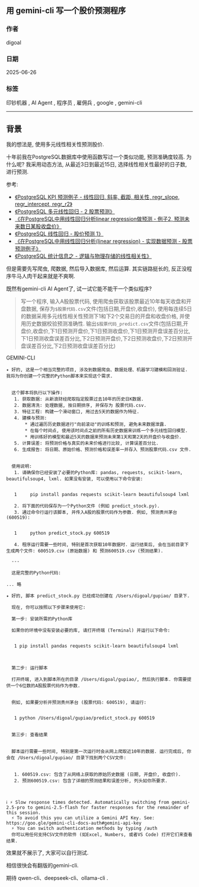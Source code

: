 ## 用 gemini-cli 写一个股价预测程序   
                                                    
### 作者                                                    
digoal                                                    
                                                    
### 日期                                                    
2025-06-26                                                  
                                                    
### 标签                                                    
印钞机器 , AI Agent , 程序员 , 雇佣兵 , google , gemini-cli          
                                                    
----                                                    
                                                    
## 背景    
我的想法是, 使用多元线性相关性预测股价.    
  
十年前我在PostgreSQL数据库中使用函数写过一个类似功能, 预测准确度较高. 为什么呢? 我采用动态方法, 从最近3日到最近15日, 选择线性相关性最好的日子数, 进行预测.   
  
参考:   
- [《PostgreSQL KPI 预测例子 - 线性回归, 斜率, 截距, 相关性, regr_slope, regr_intercept, regr_r2》](../201904/20190426_01.md)    
- [《PostgreSQL 多元线性回归 - 2 股票预测》](../201512/20151214_01.md)    
- [《在PostgreSQL中用线性回归分析linear regression做预测 - 例子2, 预测未来数日某股收盘价》](../201503/20150305_01.md)    
- [《PostgreSQL 线性回归 - 股价预测 1》](../201503/20150304_01.md)    
- [《在PostgreSQL中用线性回归分析(linear regression) - 实现数据预测 - 股票预测例子》](../201503/20150303_01.md)    
- [《PostgreSQL 统计信息之 - 逻辑与物理存储的线性相关性》](../201502/20150228_01.md)    
  
但是需要先写爬虫, 爬数据, 然后导入数据库, 然后运算. 其实链路挺长的, 反正没程序牛马人肉干起来就是不爽啊.    
  
既然有gemini-cli AI Agent了, 试一试它能不能干一个类似程序?     
  
> 写一个程序, 输入A股股票代码, 使用爬虫获取该股票最近10年每天收盘和开盘数据, 保存为`$股票代码.csv`文件(包括日期,开盘价,收盘价), 使用每连续5日的数据采用多元线性相关性预测下1和下2个交易日的开盘和收盘价格, 并使用历史数据校验预测准确性. 输出`$股票代码_predict.csv`文件(包括日期,开盘价,收盘价,下1日预测开盘价,下1日预测收盘价,下1日预测开盘误差百分比,下1日预测收盘误差百分比,下2日预测开盘价,下2日预测收盘价,下2日预测开盘误差百分比,下2日预测收盘误差百分比)    
    
  
GEMINI-CLI  
```  
✦ 好的, 这是一个相当完整的项目, 涉及到数据爬虫、数据处理、机器学习建模和回测验证. 我将为你创建一个完整的Python脚本来实现这个需求.  
  
  
  这个脚本将执行以下操作:  
   1. 获取数据: 从新浪财经爬取指定股票过去10年的历史日K数据.  
   2. 数据清洗: 处理数据, 按日期排序, 并保存为 股票代码.csv.  
   3. 特征工程: 构建一个滑动窗口, 用过去5天的数据作为特征.  
   4. 建模与预测:  
       * 通过遍历历史数据进行"向前滚动"的训练和预测, 避免未来数据泄露.  
       * 在每个时间点, 使用该时间点之前的所有历史数据来训练一个多元线性回归模型.  
       * 用训练好的模型和最近5天的数据来预测未来第1天和第2天的开盘价与收盘价.  
   5. 计算误差: 将预测价格与真实的未来价格进行比较, 计算误差百分比.  
   6. 生成报告: 将日期、原始价格、预测价格和误差率一并存入 预测股票代码.csv 文件.  
  
  
  使用说明:  
   1. 请确保你已经安装了必要的Python库: pandas, requests, scikit-learn, beautifulsoup4, lxml. 如果没有安装, 可以使用以下命令安装:  
  
  
   1     pip install pandas requests scikit-learn beautifulsoup4 lxml  
  
   2. 将下面的代码保存为一个Python文件 (例如 predict_stock.py).  
   3. 通过命令行运行该脚本, 并传入A股的股票代码作为参数. 例如, 预测贵州茅台(600519):  
  
  
   1     python predict_stock.py 600519  
  
   4. 程序运行需要一些时间, 特别是首次获取10年数据时. 运行结束后, 会在当前目录下生成两个文件: 600519.csv (原始数据) 和 预测600519.csv (预测结果).  
  
  ---  
  
  这是完整的Python代码:  
  
... 略    
   
✦ 好的, 脚本 predict_stock.py 已经成功创建在 /Users/digoal/gupiao/ 目录下.  
  
  现在, 你可以按照以下步骤来使用它:  
  
  第一步: 安装所需的Python库  
  
  如果你的环境中没有安装必要的库, 请打开终端 (Terminal) 并运行以下命令:  
  
  
   1 pip install pandas requests scikit-learn beautifulsoup4 lxml  
  
  
  
  第二步: 运行脚本  
  
  打开终端, 进入到脚本所在的目录 /Users/digoal/gupiao/, 然后执行脚本. 你需要提供一个6位数的A股股票代码作为参数.  
  
  
  例如, 如果要分析并预测贵州茅台 (股票代码: 600519), 请运行:  
  
  
   1 python /Users/digoal/gupiao/predict_stock.py 600519  
  
  
  第三步: 查看结果  
  
  
  脚本运行需要一些时间, 特别是第一次运行时会从网上爬取近10年的数据. 运行完成后, 你会在 /Users/digoal/gupiao/ 目录下找到两个CSV文件:  
  
  
   1. 600519.csv: 包含了从网络上获取的原始历史数据 (日期, 开盘价, 收盘价).  
   2. 预测600519.csv: 包含了详细的预测结果和误差分析, 列头如你所要求.  
  
  
  
ℹ ⚡ Slow response times detected. Automatically switching from gemini-2.5-pro to gemini-2.5-flash for faster responses for the remainder of this session.  
  ⚡ To avoid this you can utilize a Gemini API Key. See: https://goo.gle/gemini-cli-docs-auth#gemini-api-key  
  ⚡ You can switch authentication methods by typing /auth  
  你可以用任何支持CSV文件的软件 (如Excel, Numbers, 或者VS Code) 打开它们来查看结果.  
```  
  
效果就不展示了, 大家可以自行测试.  
  
相信很快会有翻版的gemini-cli.   
  
期待 qwen-cli、deepseek-cli、ollama-cli .   
  
  
